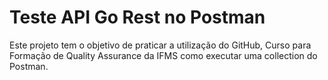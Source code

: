 # Teste API Go Rest no Postman
Este projeto tem o objetivo de praticar a utilização do GitHub, Curso para Formação de Quality Assurance da IFMS como executar uma collection do Postman.
